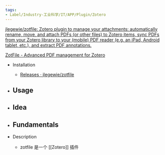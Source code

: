 ```yaml
---
tags:
- Label/Industry-工业科学/IT/APP/Plugin/Zotero
---
```


[jlegewie/zotfile: Zotero plugin to manage your attachments: automatically rename, move, and attach PDFs (or other files) to Zotero items, sync PDFs from your Zotero library to your (mobile) PDF reader (e.g. an iPad, Android tablet, etc.), and extract PDF annotations.](https://github.com/jlegewie/zotfile)

[ZotFile - Advanced PDF management for Zotero](http://zotfile.com/)

- Installation
    - [Releases · jlegewie/zotfile](https://github.com/jlegewie/zotfile/releases)

- Usage
    - 

- Idea
    - 

- Fundamentals
    - 

- Description
    - zotfile 是一个 [[Zotero]] 插件
